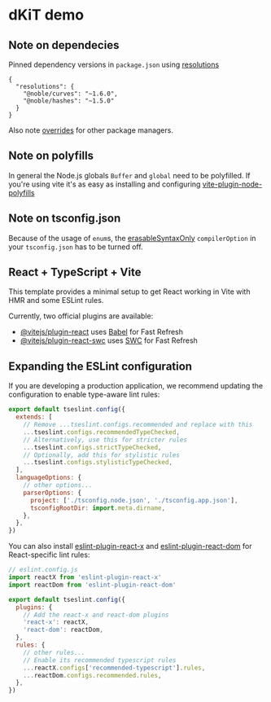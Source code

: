 # dKiT demo

## Note on dependecies

Pinned dependency versions in `package.json` using [resolutions](https://classic.yarnpkg.com/lang/en/docs/selective-version-resolutions/#toc-how-to-use-it)

```
{
  "resolutions": {
    "@noble/curves": "~1.6.0",
    "@noble/hashes": "~1.5.0"
  }
}
```

Also note [overrides](https://docs.npmjs.com/cli/v9/configuring-npm/package-json#overrides) for other package managers.

## Note on polyfills

In general the Node.js globals `Buffer` and `global` need to be polyfilled. If you're using vite it's as easy as installing and configuring [vite-plugin-node-polyfills](https://npmjs.com/package/vite-plugin-node-polyfills)

## Note on tsconfig.json

Because of the usage of `enum`s, the [erasableSyntaxOnly](https://www.typescriptlang.org/docs/handbook/release-notes/typescript-5-8.html#the---erasablesyntaxonly-option) `compilerOption` in your `tsconfig.json` has to be turned off.

## React + TypeScript + Vite

This template provides a minimal setup to get React working in Vite with HMR and some ESLint rules.

Currently, two official plugins are available:

- [@vitejs/plugin-react](https://github.com/vitejs/vite-plugin-react/blob/main/packages/plugin-react) uses [Babel](https://babeljs.io/) for Fast Refresh
- [@vitejs/plugin-react-swc](https://github.com/vitejs/vite-plugin-react/blob/main/packages/plugin-react-swc) uses [SWC](https://swc.rs/) for Fast Refresh

## Expanding the ESLint configuration

If you are developing a production application, we recommend updating the configuration to enable type-aware lint rules:

```js
export default tseslint.config({
  extends: [
    // Remove ...tseslint.configs.recommended and replace with this
    ...tseslint.configs.recommendedTypeChecked,
    // Alternatively, use this for stricter rules
    ...tseslint.configs.strictTypeChecked,
    // Optionally, add this for stylistic rules
    ...tseslint.configs.stylisticTypeChecked,
  ],
  languageOptions: {
    // other options...
    parserOptions: {
      project: ['./tsconfig.node.json', './tsconfig.app.json'],
      tsconfigRootDir: import.meta.dirname,
    },
  },
})
```

You can also install [eslint-plugin-react-x](https://github.com/Rel1cx/eslint-react/tree/main/packages/plugins/eslint-plugin-react-x) and [eslint-plugin-react-dom](https://github.com/Rel1cx/eslint-react/tree/main/packages/plugins/eslint-plugin-react-dom) for React-specific lint rules:

```js
// eslint.config.js
import reactX from 'eslint-plugin-react-x'
import reactDom from 'eslint-plugin-react-dom'

export default tseslint.config({
  plugins: {
    // Add the react-x and react-dom plugins
    'react-x': reactX,
    'react-dom': reactDom,
  },
  rules: {
    // other rules...
    // Enable its recommended typescript rules
    ...reactX.configs['recommended-typescript'].rules,
    ...reactDom.configs.recommended.rules,
  },
})
```
